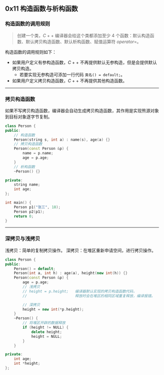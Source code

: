 ## 0x11 构造函数与析构函数

### 构造函数的调用规则

> 创建一个类，$C++$ 编译器会给这个类都添加至少 $4$ 个函数：默认构造函数、默认拷贝构造函数、默认析构函数、赋值运算符 $operator=$。

构造函数的调用规则如下：
- 如果用户定义有参构造函数，$C++$ 不再提供默认无参构造，但是会提供默认拷贝构造。
  - 若要实现无参构造可添加一行代码 `类名() = default;`。
- 如果用户定义拷贝构造函数，$C++$ 不再提供其他构造函数。


----------


### 拷贝构造函数

如果不写拷贝构造函数，编译器会自动生成拷贝构造函数，其作用是实现熊源对象到目标对象逐字节复制。

``` C++
class Person {
public:
    // 构造函数
    Person(string s, int a) : name(s), age(a) {}
    // 拷贝构造函数
    Person(const Person &p) {
        name = p.name;
        age = p.age;
    }
    // 析构函数
    ~Person() {}

private:
    string name;
    int age;
};

int main() {
    Person p1("张三", 18);
    Person p2(p1);
    return 0;
}
```


----------


### 深拷贝与浅拷贝

浅拷贝：简单的复制拷贝操作。
深拷贝：在堆区重新申请空间，进行拷贝操作。

``` C++
class Person {
public:
    Person() = default;
    Person(int a, int h) : age(a), height(new int(h)) {}
    Person(const Person &p) {
        age = p.age;
        // 浅拷贝
        // height = p.height;   编译器默认实现的拷贝构造函数代码，
        //                      释放时会在堆区的相同区域重复释放，编译报错。

        // 深拷贝
        height = new int(*p.height);
    }
    ~Person() {
        // 将堆区开辟的数据释放
        if (height != NULL) {
            delete height;
            height = NULL;
        }
    }

private:
    int age;
    int *height;
};
```